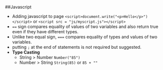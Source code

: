 ##Javascript

* Adding javascript to page
`<script>document.write("<p>Hello</p>")</script>`
or `<script src = "js/myscript.js"></script>`
* `==` sign compares equality of values of two variables and also return true even if they have different types.
* Unlike two equal sign, `===` compares equality of types and values of two variables.
* putting `;` at the end of statements is not required but suggested. 
* **Type Casting**
    * String > Number `Number("85")`
    * Number > String `String(85)` or `85 + ""`
